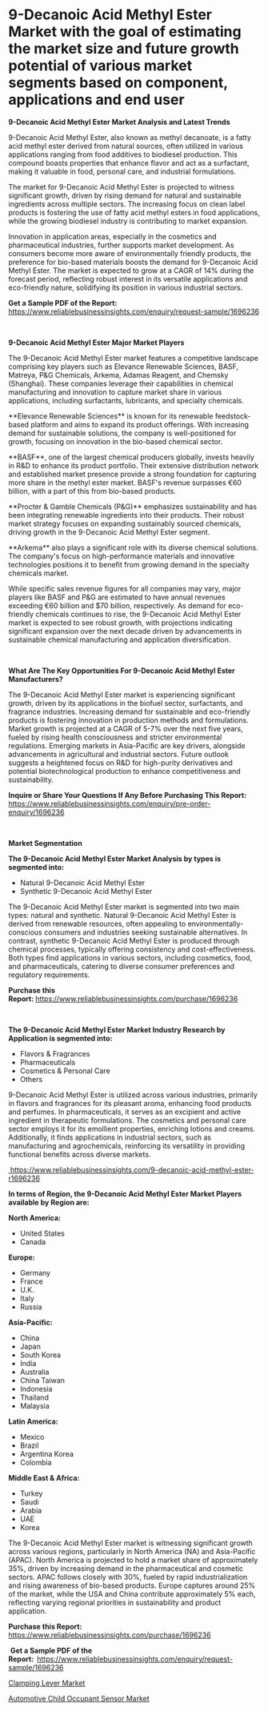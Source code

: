 <p><h1>9-Decanoic Acid Methyl Ester Market with the goal of estimating the market size and future growth potential of various market segments based on component, applications and end user</h1></p><p><strong>9-Decanoic Acid Methyl Ester Market Analysis and Latest Trends</strong></p>
<p><p>9-Decanoic Acid Methyl Ester, also known as methyl decanoate, is a fatty acid methyl ester derived from natural sources, often utilized in various applications ranging from food additives to biodiesel production. This compound boasts properties that enhance flavor and act as a surfactant, making it valuable in food, personal care, and industrial formulations.</p><p>The market for 9-Decanoic Acid Methyl Ester is projected to witness significant growth, driven by rising demand for natural and sustainable ingredients across multiple sectors. The increasing focus on clean label products is fostering the use of fatty acid methyl esters in food applications, while the growing biodiesel industry is contributing to market expansion.</p><p>Innovation in application areas, especially in the cosmetics and pharmaceutical industries, further supports market development. As consumers become more aware of environmentally friendly products, the preference for bio-based materials boosts the demand for 9-Decanoic Acid Methyl Ester. The market is expected to grow at a CAGR of 14% during the forecast period, reflecting robust interest in its versatile applications and eco-friendly nature, solidifying its position in various industrial sectors.</p></p>
<p><strong>Get a Sample PDF of the Report:&nbsp;</strong> <a href="https://www.reliablebusinessinsights.com/enquiry/request-sample/1696236?utm_campaign=1106&utm_medium=2&utm_source=Github&utm_content=ia&utm_term=08012025&utm_id=9-decanoic-acid-methyl-ester">https://www.reliablebusinessinsights.com/enquiry/request-sample/1696236</a></p>
<p>&nbsp;</p>
<p><strong>9-Decanoic Acid Methyl Ester Major Market Players</strong></p>
<p><p>The 9-Decanoic Acid Methyl Ester market features a competitive landscape comprising key players such as Elevance Renewable Sciences, BASF, Matreya, P&G Chemicals, Arkema, Adamas Reagent, and Chemsky (Shanghai). These companies leverage their capabilities in chemical manufacturing and innovation to capture market share in various applications, including surfactants, lubricants, and specialty chemicals.</p><p>**Elevance Renewable Sciences** is known for its renewable feedstock-based platform and aims to expand its product offerings. With increasing demand for sustainable solutions, the company is well-positioned for growth, focusing on innovation in the bio-based chemical sector.</p><p>**BASF**, one of the largest chemical producers globally, invests heavily in R&D to enhance its product portfolio. Their extensive distribution network and established market presence provide a strong foundation for capturing more share in the methyl ester market. BASF's revenue surpasses €60 billion, with a part of this from bio-based products.</p><p>**Procter & Gamble Chemicals (P&G)** emphasizes sustainability and has been integrating renewable ingredients into their products. Their robust market strategy focuses on expanding sustainably sourced chemicals, driving growth in the 9-Decanoic Acid Methyl Ester segment.</p><p>**Arkema** also plays a significant role with its diverse chemical solutions. The company's focus on high-performance materials and innovative technologies positions it to benefit from growing demand in the specialty chemicals market.</p><p>While specific sales revenue figures for all companies may vary, major players like BASF and P&G are estimated to have annual revenues exceeding €60 billion and $70 billion, respectively. As demand for eco-friendly chemicals continues to rise, the 9-Decanoic Acid Methyl Ester market is expected to see robust growth, with projections indicating significant expansion over the next decade driven by advancements in sustainable chemical manufacturing and application diversification.</p></p>
<p>&nbsp;</p>
<p><strong>What Are The Key Opportunities For 9-Decanoic Acid Methyl Ester Manufacturers?</strong></p>
<p><p>The 9-Decanoic Acid Methyl Ester market is experiencing significant growth, driven by its applications in the biofuel sector, surfactants, and fragrance industries. Increasing demand for sustainable and eco-friendly products is fostering innovation in production methods and formulations. Market growth is projected at a CAGR of 5-7% over the next five years, fueled by rising health consciousness and stricter environmental regulations. Emerging markets in Asia-Pacific are key drivers, alongside advancements in agricultural and industrial sectors. Future outlook suggests a heightened focus on R&D for high-purity derivatives and potential biotechnological production to enhance competitiveness and sustainability.</p></p>
<p><strong>Inquire or Share Your Questions If Any Before Purchasing This Report:</strong> <a href="https://www.reliablebusinessinsights.com/enquiry/pre-order-enquiry/1696236?utm_campaign=1106&utm_medium=2&utm_source=Github&utm_content=ia&utm_term=08012025&utm_id=9-decanoic-acid-methyl-ester">https://www.reliablebusinessinsights.com/enquiry/pre-order-enquiry/1696236</a></p>
<p>&nbsp;</p>
<p><strong>Market Segmentation</strong></p>
<p><strong>The 9-Decanoic Acid Methyl Ester Market Analysis by types is segmented into:</strong></p>
<p><ul><li>Natural 9-Decanoic Acid Methyl Ester</li><li>Synthetic 9-Decanoic Acid Methyl Ester</li></ul></p>
<p><p>The 9-Decanoic Acid Methyl Ester market is segmented into two main types: natural and synthetic. Natural 9-Decanoic Acid Methyl Ester is derived from renewable resources, often appealing to environmentally-conscious consumers and industries seeking sustainable alternatives. In contrast, synthetic 9-Decanoic Acid Methyl Ester is produced through chemical processes, typically offering consistency and cost-effectiveness. Both types find applications in various sectors, including cosmetics, food, and pharmaceuticals, catering to diverse consumer preferences and regulatory requirements.</p></p>
<p><strong>Purchase this Report:&nbsp;</strong><a href="https://www.reliablebusinessinsights.com/purchase/1696236?utm_campaign=1106&utm_medium=2&utm_source=Github&utm_content=ia&utm_term=08012025&utm_id=9-decanoic-acid-methyl-ester">https://www.reliablebusinessinsights.com/purchase/1696236</a></p>
<p>&nbsp;</p>
<p><strong>The 9-Decanoic Acid Methyl Ester Market Industry Research by Application is segmented into:</strong></p>
<p><ul><li>Flavors & Fragrances</li><li>Pharmaceuticals</li><li>Cosmetics & Personal Care</li><li>Others</li></ul></p>
<p><p>9-Decanoic Acid Methyl Ester is utilized across various industries, primarily in flavors and fragrances for its pleasant aroma, enhancing food products and perfumes. In pharmaceuticals, it serves as an excipient and active ingredient in therapeutic formulations. The cosmetics and personal care sector employs it for its emollient properties, enriching lotions and creams. Additionally, it finds applications in industrial sectors, such as manufacturing and agrochemicals, reinforcing its versatility in providing functional benefits across diverse markets.</p></p>
<p><a href="https://www.reliablebusinessinsights.com/9-decanoic-acid-methyl-ester-r1696236?utm_campaign=1106&utm_medium=2&utm_source=Github&utm_content=ia&utm_term=08012025&utm_id=9-decanoic-acid-methyl-ester">&nbsp;https://www.reliablebusinessinsights.com/9-decanoic-acid-methyl-ester-r1696236</a></p>
<p><strong>In terms of Region, the 9-Decanoic Acid Methyl Ester Market Players available by Region are:</strong></p>
<p>
    <p> <strong> North America: </strong>
        <ul>
            <li>United States</li>
            <li>Canada</li>
        </ul>
        </p> 
    <p> <strong> Europe: </strong>
        <ul>
            <li>Germany</li>
            <li>France</li>
            <li>U.K.</li>
            <li>Italy</li>
            <li>Russia</li>
        </ul>
        </p> 
    <p> <strong> Asia-Pacific: </strong>
        <ul>
            <li>China</li>
            <li>Japan</li>
            <li>South Korea</li>
            <li>India</li>
            <li>Australia</li>
            <li>China Taiwan</li>
            <li>Indonesia</li>
            <li>Thailand</li>
            <li>Malaysia</li>
        </ul>
        </p> 
    <p> <strong> Latin America: </strong>
        <ul>
            <li>Mexico</li>
            <li>Brazil</li>
            <li>Argentina Korea</li>
            <li>Colombia</li>
        </ul>
        </p> 
    <p> <strong> Middle East & Africa: </strong>
        <ul>
            <li>Turkey</li>
            <li>Saudi</li>
            <li>Arabia</li>
            <li>UAE</li>
            <li>Korea</li>
        </ul>
    </p>
    </p>
<p><p>The 9-Decanoic Acid Methyl Ester market is witnessing significant growth across various regions, particularly in North America (NA) and Asia-Pacific (APAC). North America is projected to hold a market share of approximately 35%, driven by increasing demand in the pharmaceutical and cosmetic sectors. APAC follows closely with 30%, fueled by rapid industrialization and rising awareness of bio-based products. Europe captures around 25% of the market, while the USA and China contribute approximately 5% each, reflecting varying regional priorities in sustainability and product application.</p></p>
<p><strong>Purchase this Report: </strong><a href="https://www.reliablebusinessinsights.com/purchase/1696236?utm_campaign=1106&utm_medium=2&utm_source=Github&utm_content=ia&utm_term=08012025&utm_id=9-decanoic-acid-methyl-ester">https://www.reliablebusinessinsights.com/purchase/1696236</a></p>
<p>&nbsp;<strong>Get a Sample PDF of the Report:&nbsp;&nbsp;</strong><a href="https://www.reliablebusinessinsights.com/enquiry/request-sample/1696236?utm_campaign=1106&utm_medium=2&utm_source=Github&utm_content=ia&utm_term=08012025&utm_id=9-decanoic-acid-methyl-ester">https://www.reliablebusinessinsights.com/enquiry/request-sample/1696236</a></p>
<p><strong></strong></p>
<p><p><a href="https://github.com/tamiaknaub6/Market-Research-Report-List-1/blob/main/clamping-lever-market.md?utm_campaign=1106&utm_medium=2&utm_source=Github&utm_content=ia&utm_term=08012025&utm_id=9-decanoic-acid-methyl-ester">Clamping Lever Market</a></p><p><a href="https://github.com/mathastilley812967/Market-Research-Report-List-1/blob/main/automotive-child-occupant-sensor-market.md?utm_campaign=1106&utm_medium=2&utm_source=Github&utm_content=ia&utm_term=08012025&utm_id=9-decanoic-acid-methyl-ester">Automotive Child Occupant Sensor Market</a></p></p>